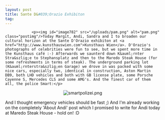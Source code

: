 ```yaml
---
layout: post
title: Sante D&#039;Orazio Exhibiton
tag: 
---
```



                <p><img id="image782" src="/uploads/pam.png" alt="pam.png" class="postimg"/>Today Margit, Andi, Sandra and I to broaden our cultural horizon at the Sante D'Orazio exhibiton at <a href="http://www.kunsthauswien.com">Kunsthaus Wien</a>. D'Orazio's photographs of celebrities were fun to see, but we spent more time in the Kunsthaus café :-) Afterwards we saunterd down K&auml;rnter Stra&szlig;e to Stephansplatz and then to the Maredo Steak House (for some refreshments in terms of steak). The underground parking lot (K&auml;rnterstra&szlig;en Garage) we drove in was packed with some nice cars, especially two, identical in construction, Aston Martin DB9, both LHD vehicles and both with GB license plate, some Porsche Cayenne S, Mercedes CLS and some AMG's. And the finest car of them all, the police Smart:</p>
<div style="text-align: center;"><img id="image784" src="/uploads/smartpolizei.png" alt="smartpolizei.png" /></div>
<p>And I thought emergency vehicles should be fast ;) And I'm already working on the completely 'About Andi' post which I promised to write for Andi today at Maredo Steak House - hold on! :D</p>
            
